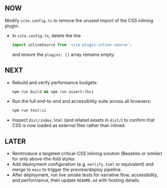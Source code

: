 ## NOW
Modify `vite.config.ts` to remove the unused import of the CSS inlining plugin:
- In `vite.config.ts`, delete the line  
  ```ts
  import inlineSource from 'vite-plugin-inline-source';
  ```  
  and ensure the `plugins: []` array remains empty.

## NEXT
- Rebuild and verify performance budgets:  
  ```bash
  npm run build && npm run assert:lhci
  ```
- Run the full end-to-end and accessibility suite across all browsers:  
  ```bash
  npm run test:ci
  ```
- Inspect `dist/index.html` (and related assets in `dist/`) to confirm that CSS is now loaded as external files rather than inlined.

## LATER
- Reintroduce a targeted critical-CSS inlining solution (Beasties or similar) for only above-the-fold styles.
- Add deployment configuration (e.g. `netlify.toml` or equivalent) and merge to `main` to trigger the preview/deploy pipeline.
- After deployment, run live smoke tests for narrative flow, accessibility, and performance, then update `README.md` with hosting details.
